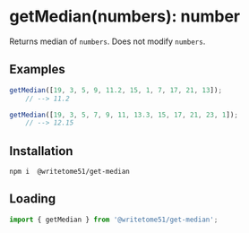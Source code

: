 # getMedian(numbers): number   
   
Returns median of `numbers`. Does not modify `numbers`.  

## Examples
```js
getMedian([19, 3, 5, 9, 11.2, 15, 1, 7, 17, 21, 13]);
    // --> 11.2

getMedian([19, 3, 5, 7, 9, 11, 13.3, 15, 17, 21, 23, 1]);
    // --> 12.15
```

## Installation
`npm i  @writetome51/get-median`


## Loading
```js
import { getMedian } from '@writetome51/get-median'; 
```

